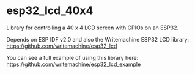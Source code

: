 # esp32_lcd_40x4

Library for controlling a 40 x 4 LCD screen with GPIOs on an ESP32. 

Depends on ESP IDF v2.0 and also the Writemachine ESP32 LCD library: https://github.com/writemachine/esp32_lcd

You can see a full example of using this library here: https://github.com/writemachine/esp32_lcd_example
